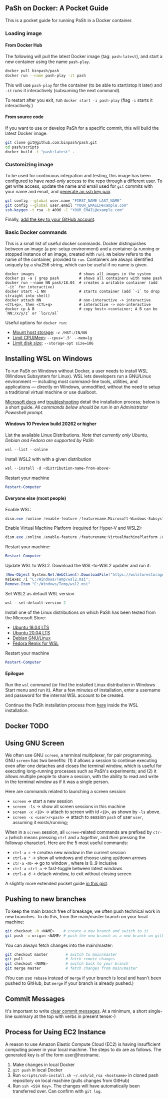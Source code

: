 ## PaSh on Docker: A Pocket Guide

This is a pocket guide for running PaSh in a Docker container.

### Loading image

#### From Docker Hub

The following will pull the latest Docker image (tag: `pash:latest`),
and start a new container using the name `pash-play`.

```sh
docker pull binpash/pash
docker run --name pash-play -it pash
```

This will use `pash-play` for the container (to be able to start/stop it later) and `-it` runs it interactively (subsuming the next command).

To restart after you exit, run `docker start -i pash-play` (flag `-i` starts it interactively.)


#### From source code

If you want to use or develop PaSh for a specific commit, this will
build the latest Docker image.

```sh
git clone git@github.com:binpash/pash.git
cd pash/scripts
docker build -t "pash:latest" .
```


### Customizing image

To be used for continuous integration and testing, this image has been configured to have _read-only_ access to the repo through a different user.
To get write access, update the name and email used for `git` commits with your name and email, and [generate an ssh key pair](https://docs.github.com/en/free-pro-team@latest/github/authenticating-to-github/generating-a-new-ssh-key-and-adding-it-to-the-ssh-agent).

```sh
git config --global user.name "FIRST_NAME LAST_NAME"
git config --global user.email "YOUR_EMAIL@example.com"
ssh-keygen -t rsa -b 4096 -C "YOUR_EMAIL@example.com"
```

Finally, [add the key to your GitHub account](https://docs.github.com/en/free-pro-team@latest/github/authenticating-to-github/adding-a-new-ssh-key-to-your-github-account).

### Basic Docker commands

This is a small list of useful docker commands. Docker distinguishes between an image (a pre-setup environment) and a container (a running or stopped instance of an image, created with `run`). `NN` below refers to the name of the container, provided to `run`. Containers are always identified uniquely by a sha256 string, which can be useful if no name is given.

```
docker images                    # shows all images in the system
docker ps -a | grep pash         # shows all containers with name pash
docker run --name NN pash/18.04  # creates a writable container (add `-it` for interactive)
docker start -i NN               # starts container (add `-i` to drop straight into shell)
docker attach NN                 # non-interactive -> interactive
<CTL+p>, then <CTL+q>            # interactive -> non-interactive
docker cp A B                    # copy host<->container; A B can be `NN:/x/y/z` or `lo/c/al`
```

Useful options for `docker run`:
* [Mount host storage](https://docs.docker.com/storage/bind-mounts/): `-v /HST:/IN/NN`
* [Limit CPU/Mem](https://docs.docker.com/config/containers/resource_constraints/): `--cpus='.5' --mem=1g`
* [Limit disk size](https://docs.docker.com/engine/reference/commandline/run/#set-storage-driver-options-per-container): `--storage-opt size=10G`

## Installing WSL on Windows

To run PaSh on Windows without Docker, a user needs to install WSL (Windows Subsystem for Linux).
WSL lets developers run a GNU/Linux environment — including most command-line tools, utilities, and applications — directly on Windows, unmodified, without the need to setup a traditional virtual machine or use dualboot.

[Microsoft docs](https://docs.microsoft.com/en-us/windows/wsl/install-win10) and [troubleshooting](https://github.com/MicrosoftDocs/WSL/blob/master/WSL/troubleshooting.md) detail the installation process; below is a short guide.
_All commands below should be run in an Administrator Poweshell prompt._

#### Windows 10 Preview build 20262 or higher

List the available Linux Distributions. _Note that currently only Ubuntu, Debian and Fedora are supported by PaSh_
```powershell
wsl --list --online
```
Install WSL2 with with a given distribution
```powershell
wsl --install -d <distribution-name-from-above>
```
Restart your machine
```powershell
Restart-Computer
```

#### Everyone else (most people)
Enable WSL:
```powershell
dism.exe /online /enable-feature /featurename:Microsoft-Windows-Subsystem-Linux /all /norestart
```
Enable Virtual Machine Platform (required for Hyper-V and WSL2):
```powershell
dism.exe /online /enable-feature /featurename:VirtualMachinePlatform /all /norestart
```
Restart your machine:
```powershell
Restart-Computer
```
Update WSL to WSL2. Download the WSL-to-WSL2 updater and run it:
```powershell
(New-Object System.Net.WebClient).DownloadFile("https://wslstorestorage.blob.core.windows.net/wslblob/wsl_update_x64.msi", "C:/Windows/Temp/wsl2.msi");
msiexec /i "C:/Windows/Temp/wsl2.msi";
Remove-Item "C:/Windows/Temp/wsl2.msi"
```
Set WSL2 as default WSL version
```powershell
wsl --set-default-version 2
```

Install one of the Linux distributions on which PaSh has been tested from the Microsoft Store:
* [Ubuntu 18.04 LTS](https://www.microsoft.com/store/apps/9N9TNGVNDL3Q)
* [Ubuntu 20.04 LTS](https://www.microsoft.com/store/apps/9n6svws3rx71)
* [Debian GNU/Linux](https://www.microsoft.com/store/apps/9MSVKQC78PK6)
* [Fedora Remix for WSL](https://www.microsoft.com/store/apps/9n6gdm4k2hnc)

Restart your machine
```powershell
Restart-Computer
```

#### Epilogue

Run the `wsl` command (or find the installed Linux distribution in Windows Start menu and run it).
After a few minutes of installation, enter a username and password for the internal WSL account to be created.

Continue the PaSh installation process from [here](https://github.com/binpash/pash/blob/main/docs/tutorial/tutorial.md#installation) inside the WSL installation.


## Docker TODO

## Using GNU Screen

We often use GNU `screen`, a terminal multiplexer, for pair programming. GNU `screen` has two benefits: (1) it allows a session to continue executing even after one detaches and closes the terminal window, which is useful for executing long-running processes such as PaSh's experiments; and (2) it allows multiple people to share a session, with the ability to read and write in the terminal window as if it was a single person.

Here are commands related to launching a screen session:
* `screen`                   -> start a new session
* `screen -ls`               -> show all screen sessions in this machine
* `screen -x <ID>`           -> attach to screen with id `<ID>`, as shown by `-ls` above.
* `screen -x <user>/<pash>`  -> attach to session `pash` of user `user`, assuming it exists/running; 

When in a `screen` session, all `screen`-related commands are prefixed by `ctr-a` (which means pressing `ctrl` and `a` _together_, and _then_ pressing the followup character). Here are the 5 most useful commands:
* `ctrl-a c`                 -> create­a new window in the current session
* `ctrl-a "`                 -> show all windows and choose using up/down arrows
* `ctr-a <N>`                -> go to window <N>, where <N> is 0..9 inclusive
* `ctrl-a ctrl-a`            -> fast-toggle between latest windows
* `ctrl-a d`                 -> detach window, to exit without closing screen

A slightly more extended pocket guide [in this gist](https://gist.github.com/nvasilakis/826e4f88d0e0dba2adf4df4834cb9394).

## Pushing to new branches

To keep the main branch free of breakage, we often push technical work in new branches. To do this, from the main/master branch on your local machine:

```sh
git checkout -b <NAME>    # create a new branch and switch to it
git push -u origin <NAME> # push the new branch as a new branch on github
```

You can always fetch changes into the main/master:

```sh
git checkout master        # switch to main/master
git pull                   # fetch remote changes
git checkout <NAME>        # switch back to your branch
git merge master           # fetch changes from main/master
```

(You can use `rebase` instead of `merge` if your branch is local and hasn't been pushed to GitHub, but `merge` if your branch is already pushed.)

## Commit Messages

It's important to write [clear commit messages](https://tbaggery.com/2008/04/19/a-note-about-git-commit-messages.html).
At a minimum, a short single-line summary at the top with verbs in present tense:-)

## Process for Using EC2 Instance 

A reason to use Amazon Elastic Compute Cloud (EC2) is having insufficient computing power in your local machine. The steps to do are as follows. The generated key is of the form user@hostname.

1. Make changes in local Docker
2. `git push` in local Docker
3. Run `scripts/ssh-install.sh ~/.ssh/id_rsa <hostname>` in cloned pash repository on local machine (pulls changes from GitHub)
4. Run `ssh <SSH Key>`. The changes will have automatically been transferred over. Can confirm with `git log`.
